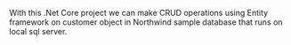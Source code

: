 
With this .Net Core project we can make CRUD operations using Entity framework on customer object in Northwind sample database that runs on local sql server.
